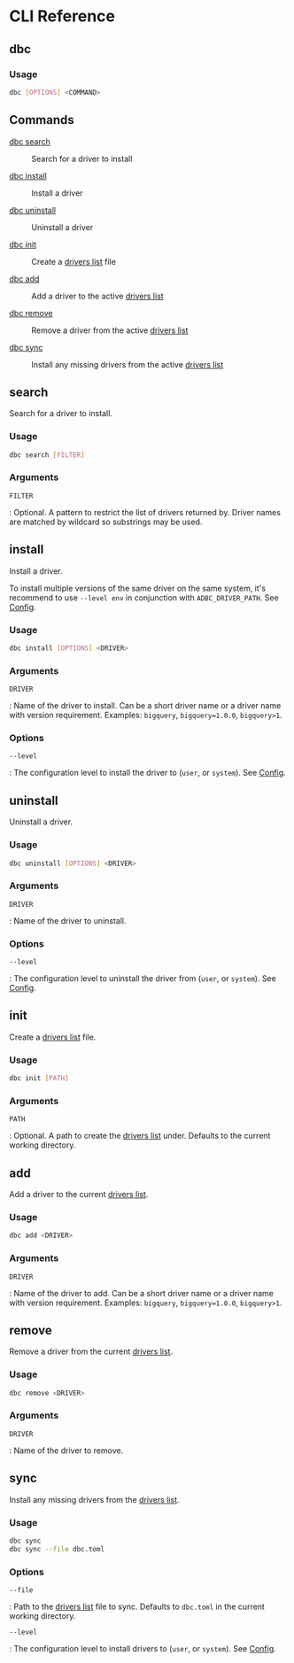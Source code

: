 <!-- Copyright (c) 2025 Columnar Technologies.  All rights reserved. -->

<!--

Notes on how this document is structured:

- mkdocs doesn't let you omit some headers from the ToC so we use inline HTML
  instead
- mkdocs supports definition lists but not with links

-->

# CLI Reference

## dbc

<h3>Usage</h3>

```sh
dbc [OPTIONS] <COMMAND>
```

<h2>Commands</h2>

<dl class="cli-overview">
<dt><a href="#search">dbc search</a></dt><dd><p>Search for a driver to install</p></dd>
<dt><a href="#install">dbc install</a></dt><dd><p>Install a driver</p></dd>
<dt><a href="#uninstall">dbc uninstall</a></dt><dd><p>Uninstall a driver</p></dd>
<dt><a href="#init">dbc init</a></dt><dd><p>Create a <a href="../../concepts/drivers_list/">drivers list</a> file</p></dd>
<dt><a href="#add">dbc add</a></dt><dd><p>Add a driver to the active <a href="../../concepts/drivers_list/">drivers list</a></p></dd>
<dt><a href="#remove">dbc remove</a></dt><dd><p>Remove a driver from the active <a href="../../concepts/drivers_list/">drivers list</a></p></dd>
<dt><a href="#sync">dbc sync</a></dt><dd><p>Install any missing drivers from the active <a href="../../concepts/drivers_list/">drivers list</a></p></dd>
</dl>

## search

Search for a driver to install.

<h3>Usage</h3>

```sh
dbc search [FILTER]
```

<h3>Arguments</h3>

`FILTER`

:   Optional. A pattern to restrict the list of drivers returned by. Driver names are matched by wildcard so substrings may be used.

## install

Install a driver.

To install multiple versions of the same driver on the same system, it's recommend to use `--level env` in conjunction with `ADBC_DRIVER_PATH`. See [Config](config.md).

<h3>Usage</h3>

```sh
dbc install [OPTIONS] <DRIVER>
```

<h3>Arguments</h3>

`DRIVER`

:   Name of the driver to install. Can be a short driver name or a driver name with version requirement. Examples: `bigquery`, `bigquery=1.0.0`, `bigquery>1`.

<h3>Options</h3>

`--level`

:   The configuration level to install the driver to (`user`, or `system`). See [Config](config.md).

## uninstall

Uninstall a driver.

<h3>Usage</h3>

```sh
dbc uninstall [OPTIONS] <DRIVER>
```

<h3>Arguments</h3>

`DRIVER`

:   Name of the driver to uninstall.

<h3>Options</h3>

`--level`

:   The configuration level to uninstall the driver from (`user`, or `system`). See [Config](config.md).

## init

Create a [drivers list](../concepts/drivers_list.md) file.

<h3>Usage</h3>

```sh
dbc init [PATH]
```

<h3>Arguments</h3>

`PATH`

:   Optional. A path to create the [drivers list](../concepts/drivers_list.md) under. Defaults to the current working directory.

## add

Add a driver to the current [drivers list](../concepts/drivers_list.md).

<h3>Usage</h3>

```sh
dbc add <DRIVER>
```

<h3>Arguments</h3>

`DRIVER`

:   Name of the driver to add. Can be a short driver name or a driver name with version requirement. Examples: `bigquery`, `bigquery=1.0.0`, `bigquery>1`.

## remove

Remove a driver from the current [drivers list](../concepts/drivers_list.md).

<h3>Usage</h3>

```sh
dbc remove <DRIVER>
```

<h3>Arguments</h3>

`DRIVER`

:   Name of the driver to remove.

## sync

Install any missing drivers from the [drivers list](../concepts/drivers_list.md).

<h3>Usage</h3>

```sh
dbc sync
dbc sync --file dbc.toml
```

<h3>Options</h3>

`--file`

:   Path to the [drivers list](../concepts/drivers_list.md) file to sync. Defaults to `dbc.toml` in the current working directory.

`--level`

:   The configuration level to install drivers to (`user`, or `system`). See [Config](config.md).

